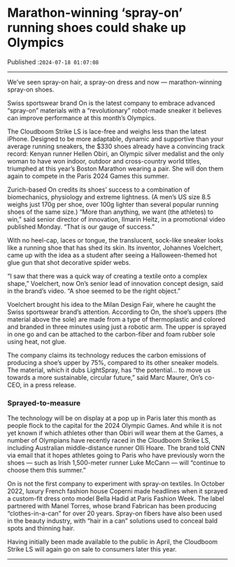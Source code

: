 # Marathon-winning ‘spray-on’ running shoes could shake up Olympics

Published :`2024-07-18 01:07:08`

---

We’ve seen spray-on hair, a spray-on dress and now — marathon-winning spray-on shoes.

Swiss sportswear brand On is the latest company to embrace advanced “spray-on” materials with a “revolutionary” robot-made sneaker it believes can improve performance at this month’s Olympics.

The Cloudboom Strike LS is lace-free and weighs less than the latest iPhone. Designed to be more adaptable, dynamic and supportive than your average running sneakers, the $330 shoes already have a convincing track record: Kenyan runner Hellen Obiri, an Olympic silver medalist and the only woman to have won indoor, outdoor and cross-country world titles, triumphed at this year’s Boston Marathon wearing a pair. She will don them again to compete in the Paris 2024 Games this summer.

Zurich-based On credits its shoes’ success to a combination of biomechanics, physiology and extreme lightness. (A men’s US size 8.5 weighs just 170g per shoe, over 100g lighter than several popular running shoes of the same size.) “More than anything, we want (the athletes) to win,” said senior director of innovation, Ilmarin Heitz, in a promotional video published Monday. “That is our gauge of success.”

With no heel-cap, laces or tongue, the translucent, sock-like sneaker looks like a running shoe that has shed its skin. Its inventor, Johannes Voelchert, came up with the idea as a student after seeing a Halloween-themed hot glue gun that shot decorative spider webs.

“I saw that there was a quick way of creating a textile onto a complex shape,” Voelchert, now On’s senior lead of innovation concept design, said in the brand’s video. “A shoe seemed to be the right object.”

Voelchert brought his idea to the Milan Design Fair, where he caught the Swiss sportswear brand’s attention. According to On, the shoe’s uppers (the material above the sole) are made from a type of thermoplastic and colored and branded in three minutes using just a robotic arm. The upper is sprayed in one go and can be attached to the carbon-fiber and foam rubber sole using heat, not glue.

The company claims its technology reduces the carbon emissions of producing a shoe’s upper by 75%, compared to its other sneaker models. The material, which it dubs LightSpray, has “the potential… to move us towards a more sustainable, circular future,” said Marc Maurer, On’s co-CEO, in a press release.

### Sprayed-to-measure

The technology will be on display at a pop up in Paris later this month as people flock to the capital for the 2024 Olympic Games. And while it is not yet known if which athletes other than Obiri will wear them at the Games, a number of Olympians have recently raced in the Cloudboom Strike LS, including Australian middle-distance runner Olli Hoare. The brand told CNN via email that it hopes athletes going to Paris who have previously worn the shoes — such as Irish 1,500-meter runner Luke McCann — will “continue to choose them this summer.”

On is not the first company to experiment with spray-on textiles. In October 2022, luxury French fashion house Coperni made headlines when it sprayed a custom-fit dress onto model Bella Hadid at Paris Fashion Week. The label partnered with Manel Torres, whose brand Fabrican has been producing “clothes-in-a-can” for over 20 years. Spray-on fibers have also been used in the beauty industry, with “hair in a can” solutions used to conceal bald spots and thinning hair.

Having initially been made available to the public in April, the Cloudboom Strike LS will again go on sale to consumers later this year.

---

